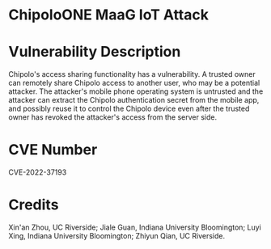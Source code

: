 # ChipoloONE MaaG IoT Attack

# Vulnerability Description

Chipolo's access sharing functionality has a vulnerability. A trusted owner can remotely share Chipolo access to another user, who may be a potential attacker. The attacker's mobile phone operating system is untrusted and the attacker can extract the Chipolo authentication secret from the mobile app, and possibly reuse it to control the Chipolo device even after the trusted owner has revoked the attacker's access from the server side.

# CVE Number
CVE-2022-37193

# Credits
Xin'an Zhou, UC Riverside; Jiale Guan, Indiana University Bloomington; Luyi Xing, Indiana University Bloomington; Zhiyun Qian, UC Riverside.
